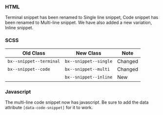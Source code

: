 ### HTML

Terminal snippet has been renamed to Single line snippet, Code snippet has been renamed to Multi-line snippet. We have also added a new variation, Inline snippet. 

### SCSS

|Old Class               |New Class               | Note    |  
|------------------------|------------------------|---------|
|`bx--snippet--terminal` |`bx--snippet--single`   | Changed | 
|`bx--snippet--code`     |`bx--snippet--multi`    | Changed | 
|                        |`bx--snippet--inline`   | New     | 

   
### Javascript

The multi-line code snippet now has javascript. Be sure to add the data attribute `[data-code-snippet]` for it to work. 